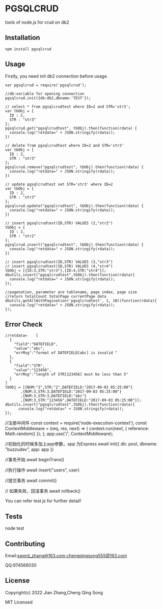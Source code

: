 PGSQLCRUD
=========

tools of node.js for crud on db2

## Installation

  `npm install pgsqlcrud`

## Usage
  
  Firstly, you need init db2 connection before usage.
  
    var pgsqlcrud = require('pgsqlcrud');
    
    //db:variable for opening connection  
    pgsqlcrud.init({db:db2,dbname:'TEST'});
  
    // select * from pgsqlcrudtest where ID=2 and STR='str3';
    var tbObj = {
      ID : 2,
      STR : "str3"
    };
    pgsqlcrud.get("pgsqlcrudtest", tbObj).then(function(rdata) {
      console.log("retdata=" + JSON.stringify(rdata));
    })

    // delete from pgsqlcrudtest where ID=2 and STR='str3'
    var tbObj = {
      ID : 2,
      STR : "str3"
    };
    pgsqlcrud.remove("pgsqlcrudtest", tbObj).then(function(rdata) {
      console.log("retdata=" + JSON.stringify(rdata));
    })

    // update pgsqlcrudtest set STR='str3' where ID=2
    var tbObj = {
      ID : 2,
      STR : "str3"
    };
    pgsqlcrud.update("pgsqlcrudtest", tbObj).then(function(rdata) {
      console.log("retdata=" + JSON.stringify(rdata));
    })

    // insert pgsqlcrudtest(ID,STR) VALUES (2,"str2")
    tbObj = {
      ID : 2,
      STR : "str2"
    };
    pgsqlcrud.insert("pgsqlcrudtest", tbObj).then(function(rdata) {
      console.log("retdata=" + JSON.stringify(rdata));
    })
    
    // insert pgsqlcrudtest(ID,STR) VALUES (3,"str3")
    // insert pgsqlcrudtest(ID,STR) VALUES (4,"str4")
    tbObj = [{ID:3,STR:"str3"},{ID:4,STR:"str4"}];
    dbutils.insert("pgsqlcrudtest",tbObj).then(function(rdata){
      console.log("retdata=" + JSON.stringify(rdata));
    });

    //pagenation, parameter are tablename, page index, page size
    //return totalCount totalPage currentPage data
    dbutils.getAllWithPagination('pgsqlcrudtest', 1, 10)(function(rdata){
      console.log("retdata=" + JSON.stringify(rdata));
    });
    
## Error Check

    //retdata=    [  
      {  
        "field":"DATEFIELD",
        "value":"abc",
        "errMsg":"format of DATEFIELD[abc] is invalid "
      },
      {  
        "field":"STR",
        "value":"123456",
        "errMsg":"length of STR[123456] must be less than 5"
      }
    ]
    tbObj = [{NUM:"2",STR:"2",DATEFIELD:"2017-09-03 05:25:00"}
           ,{NUM:3,STR:3,DATEFIELD:"2017-09-03 05:25:00"}
           ,{NUM:3,STR:3,DATEFIELD:"abc"}
           ,{NUM:3,STR:"123456",DATEFIELD:"2017-09-03 05:25:00"}];
    dbutils.insert("pgsqlcrudtest",tbObj).then(function(rdata){
          console.log("retdata=" + JSON.stringify(rdata));
    });

//注册中间件
const context = require('node-execution-context');
const ContextMiddleware = (req, res, next) => {
  context.run(next, { reference: Math.random() });
};
app.use('/', ContextMiddleware);


//初始化的时候多加上app参数，app 为Express
await init({ db: pool, dbname: "buzzudev", app: app })

//事务开始
await beginTrans()

//执行操作
await insert("users", user)

//提交事务
await commit()

// 如果失败，回滚事务
await rollback()

You can refer test.js for further detail!

## Tests

  node test

## Contributing

  Email:sword_zhang@163.com,chengqingsong555@163.com
  
  QQ:974566030


## License
  
  Copyright(c) 2022 Jian Zhang,Cheng Qing Song

  MIT Licensed
  
  
